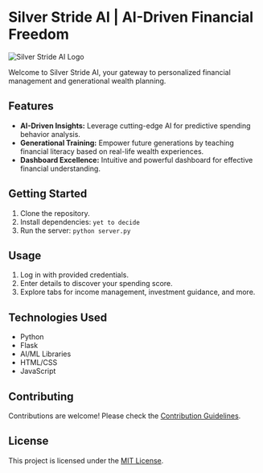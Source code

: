 # Silver Stride AI | AI-Driven Financial Freedom

![Silver Stride AI Logo]([link/to/logo.png](https://github.com/starrylight90/Imagine_AI/assets/100400706/e59d68c0-1cee-4005-8a1c-55bfc11b5f29))

Welcome to Silver Stride AI, your gateway to personalized financial management and generational wealth planning.

## Features

- **AI-Driven Insights:** Leverage cutting-edge AI for predictive spending behavior analysis.
- **Generational Training:** Empower future generations by teaching financial literacy based on real-life wealth experiences.
- **Dashboard Excellence:** Intuitive and powerful dashboard for effective financial understanding.

## Getting Started

1. Clone the repository.
2. Install dependencies: `yet to decide`
3. Run the server: `python server.py`

## Usage

1. Log in with provided credentials.
2. Enter details to discover your spending score.
3. Explore tabs for income management, investment guidance, and more.

## Technologies Used

- Python
- Flask
- AI/ML Libraries
- HTML/CSS
- JavaScript

## Contributing

Contributions are welcome! Please check the [Contribution Guidelines](CONTRIBUTING.md).

## License

This project is licensed under the [MIT License](LICENSE).
